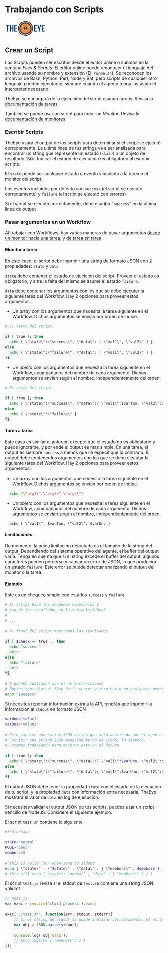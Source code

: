 # Trabajando con Scripts

[![theeye.io](../../images/logo-theeye-theOeye-logo2.png)](https://theeye.io/en/index.html)

## Crear un Script

Los Scripts pueden ser escritos desde el editor online o subidos en la ventana _Files & Scripts_. El editor online puede reconocer el lenguaje del archivo usando su nombre y extensión \(Ej: `runme.sh`\). Se reconocen los archivos de Bash, Python, Perl, Node y Bat, pero scripts de cualquier otro lenguaje pueden ejecutarse, siempre cuando el agente tenga instalado el interpreter necesario.

TheEye se encargará de la ejecución del script usando tareas. Revisa la [documentación de tareas](../tasks/#crear-una-tarea-de-script).

También se puede usar un script para crear un _Monitor_. Revisa la [documentación de monitores](../monitors.md#monitor-tipo-script).

### Escribir Scripts

TheEye usará el output de los scripts para determinar si el script se ejecutó correctamente. La ultima linea de tus strings va a ser analizada para encontrar un string que represente un estado \(`state`\) o un objeto de resultado `JSON`. Indicar el estado de ejecución es obligatorio al escribir scripts.

El `state` puede ser cualquier estado o evento vinculado a la tarea o el monitor del script.

Los eventos incluidos por defecto son `success` \(el script se ejecutó correctamente\) y `failure` \(el script se ejecutó con errores\)

Si el script se ejecutó correctamente, debe escribir "`success`" en la ultima linea de output

### Pasar argumentos en un Workflow

Al trabajar con Workflows, hay varias maneras de pasar argumentos [desde un monitor hacia una tarea](#monitor-a-tarea), y [de tarea en tarea](#tarea-a-tarea).

#### Monitor a tarea

En este caso, el script debe imprimir una string de formato JSON con 2 propiedades: `state` y `data`. 

`state` debe contener el estado de ejecición del script. Proveer el estado es obligatorio, y ante la falta del mismo se asume el estado `failure`.

`data` debe contener los argumentos con los que se debe ejecutar la siguiente tarea del Workflow. Hay 2 opciones para proveer estos argumentos:

* Un _array_ con los argumentos que necesita la tarea siguiente en el Workflow. Dichos argumentos se envian por orden de índice.

```bash
# El resto del script.

if [ true ]; then
  echo { \"state\":\"success\", \"data\": [ \"val1\", \"val2\" ] }
else
  echo { \"state\":\"failure\", \"data\": [ \"val1\", \"val2\" ] }
fi
```

* Un _objeto_ con los argumentos que necesita la tarea siguiente en el Workflow, acompañados del nombre de cada argumento. Dichos argumentos se envian según el nombre, independientemente del orden.


```bash
# El resto del script.

if [ true ]; then
  echo { \"state\":\"success\", \"data\":{ \"val1\":$varTwo, \"val2\":$varUno }  }
else
  echo { \"state\":\"failure\" }
fi

```

#### Tarea a tarea

Este caso es similar al anterior, excepto que el estado no es obligatorio y puede ignorarse, y por ende el output es mas simple. En una tarea, el output es siempre `success` a menos que se especifique lo contrario. El output debe contener los argumentos con los que se debe ejecutar la siguiente tarea del Workflow. Hay 2 opciones para proveer estos argumentos:

* Un _array_ con los argumentos que necesita la tarea siguiente en el Workflow. Dichos argumentos se envian por orden de índice.

```bash
  echo [\"arg1\",\"arg2\",\"arg3\"]
```

* Un _objeto_ con los argumentos que necesita la tarea siguiente en el Workflow, acompañados del nombre de cada argumento. Dichos argumentos se envian según el nombre, independientemente del orden.

```
  echo { \"val1\": $varTwo, \"val2\": $varUno }

```

#### Limitaciones

De momento, la unica limitación detectada es el tamaño de la string del output. Dependiendo del sistema operativo del agente, el buffer del output varía. Tenga en cuenta que si el string excede el buffer del output, algunos caracteres pueden perderse y causar un error de JSON, lo que producirá un estado `failure`. Este error se puede detectar analizando el output del monitor o la tarea.

#### Ejemplo

Este es un chequeo simple con estados `success` y `failure`

```bash
# El script hace los chequeos necesarios y
# guarda los resultados en la variable $check
# 
# ...

# Al final del script mostramos los resultados

if [ $check == true ]; then
  echo "success"
  exit
else
  echo "failure"
  exit
fi

# O puedes continuar con otras instrucciones
# Puedes controlar el flow de tu script y terminarlo en cualquier momento 
echo "success"
```

Si necesitas reportar información extra a la API, tendrás que imprimir la información al `stdout` en formato JSON

```bash
varUno="value1"
varDos="value2"

# Esto imprime una string JSON válida que será analizada por el agente TheEye.
# Escribir una string JSON manualmente no es lindo, lo sabemos. 
# Estamos trabajando para mejorar esto en el futuro. 

if [ true ]; then
  echo { \"state\":\"success\", \"data\":{ \"val1\":$varUno, \"val2\":$varDos } }
else
  echo { \"state\":\"failure\", \"data\":{ \"val1\":$varUno, \"val2\":$varDos } }
fi
```

El output JSON debe tener la propiedad `state` con el estado de la ejecución de tu script, y la propiedad `data` con información extra necesaria. TheEye mostrará el valor de `data` en log de ejecución.

Si necesitas validar el output JSON de tus scripts, puedes usar un script sencillo de NodeJS. Considere el siguiente ejemplo:

El script `test.sh` contiene lo siguiente

```bash
#!/bin/bash

state='normal'
POOL='pool'
members=1

# this is valid json when send to stdout
echo { \"state\" : \"$state\" , \"data\" : { \"members\" : $members } }
# this will echo { "state": "normal" , "data" : { "members": 1 } }
```

El script `test.js` revisa si el stdout de `test.sh` contiene una string JSON válidaff

```javascript
// test.js
var exec = require('child_process').exec;

exec('./test.sh', function(err, stdout, stderr){
    // Si el string de stdout se puede analizar correctamente, el script imprime el contenido de data
    var obj = JSON.parse(stdout);

    console.log( obj.data );
    // Esto imprime { "members": 1 }
});
```